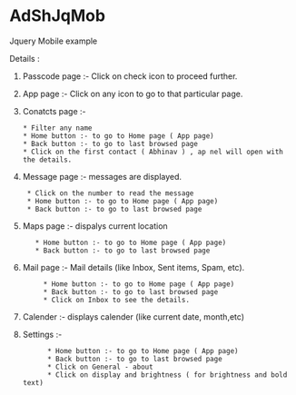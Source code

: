 # AdShJqMob
Jquery Mobile example

Details :

1)  Passcode page :- Click on check icon to proceed further.

2)  App page :- Click on any icon to go to that particular page. 

3)  Conatcts page :- 

        * Filter any name
        * Home button :- to go to Home page ( App page)
        * Back button :- to go to last browsed page 
        * Click on the first contact ( Abhinav ) , ap nel will open with the details.

4) Message page :- messages are displayed.
     
        * Click on the number to read the message
        * Home button :- to go to Home page ( App page)
        * Back button :- to go to last browsed page

5) Maps page :- dispalys current location
    
          * Home button :- to go to Home page ( App page)
          * Back button :- to go to last browsed page

6) Mail page :-  Mail details (like Inbox, Sent items, Spam, etc).

            * Home button :- to go to Home page ( App page)
            * Back button :- to go to last browsed page
            * Click on Inbox to see the details.


7) Calender :- displays calender (like current date, month,etc)

8) Settings :- 

             * Home button :- to go to Home page ( App page)
             * Back button :- to go to last browsed page
             * Click on General - about 
             * Click on display and brightness ( for brightness and bold text)
